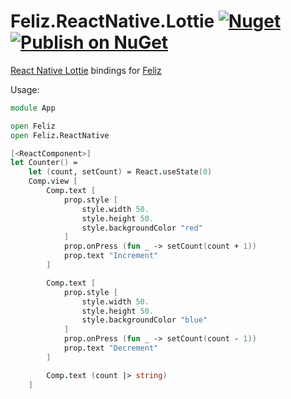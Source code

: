 # Feliz.ReactNative.Lottie [![Nuget](https://img.shields.io/nuget/v/Feliz.ReactNative.svg?maxAge=0&colorB=brightgreen)](https://www.nuget.org/packages/Feliz.ReactNative.Lottie) [![Publish on NuGet](https://github.com/carne8/Feliz.ReactNative.Lottie/actions/workflows/publish.yml/badge.svg)](https://github.com/carne8/Feliz.ReactNative.Lottie/actions/workflows/publish.yml)

[React Native Lottie](https://github.com/lottie-react-native/lottie-react-native) bindings for [Feliz](https://github.com/Zaid-Ajaj/Feliz)

Usage:

```fsharp
module App

open Feliz
open Feliz.ReactNative

[<ReactComponent>]
let Counter() =
    let (count, setCount) = React.useState(0)
    Comp.view [
        Comp.text [
            prop.style [
                style.width 50.
                style.height 50.
                style.backgroundColor "red"
            ]
            prop.onPress (fun _ -> setCount(count + 1))
            prop.text "Increment"
        ]

        Comp.text [
            prop.style [
                style.width 50.
                style.height 50.
                style.backgroundColor "blue"
            ]
            prop.onPress (fun _ -> setCount(count - 1))
            prop.text "Decrement"
        ]

        Comp.text (count |> string)
    ]
```

